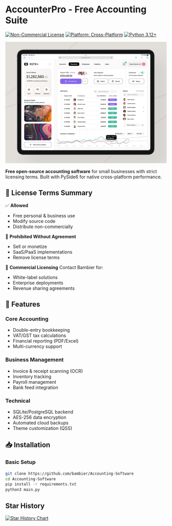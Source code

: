 # AccounterPro - Free Accounting Suite

[![Non-Commercial License](https://img.shields.io/badge/License-NCHL--1.0-red.svg)](https://yourdomain.com/license)
[![Platform: Cross-Platform](https://img.shields.io/badge/Platform-Windows%20%7C%20macOS%20%7C%20Linux-lightgrey.svg)](https://pyside.org)
[![Python 3.12+](https://img.shields.io/badge/Python-3.12%2B-blue.svg)](https://python.org)

![Software Interface](images/screenshots001.png)  

**Free open-source accounting software** for small businesses with strict licensing terms. Built with PySide6 for native cross-platform performance.

## 📜 License Terms Summary

✅ **Allowed**

- Free personal & business use
- Modify source code
- Distribute non-commercially

🚫 **Prohibited Without Agreement**

- Sell or monetize
- SaaS/PaaS implementations
- Remove license terms

💼 **Commercial Licensing**
Contact Bambier for:

- White-label solutions
- Enterprise deployments
- Revenue sharing agreements

## 🚀 Features

### Core Accounting

- Double-entry bookkeeping
- VAT/GST tax calculations
- Financial reporting (PDF/Excel)
- Multi-currency support

### Business Management

- Invoice & receipt scanning (OCR)
- Inventory tracking
- Payroll management
- Bank feed integration

### Technical

- SQLite/PostgreSQL backend
- AES-256 data encryption
- Automated cloud backups
- Theme customization (QSS)

## 📥 Installation

### Basic Setup

```bash
git clone https://github.com/bambier/Accounting-Software
cd Accounting-Software
pip install -r requirements.txt
python3 main.py
```

## Star History

[![Star History Chart](https://api.star-history.com/svg?repos=bambier/Accounting-Software&type=Date)](https://www.star-history.com/#bambier/Accounting-Software&Date)
